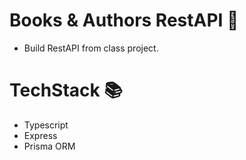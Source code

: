 # Books & Authors RestAPI 🚀

- Build RestAPI from class project.

# TechStack 📚

- Typescript
- Express
- Prisma ORM
